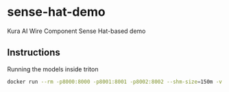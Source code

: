 # sense-hat-demo
Kura AI Wire Component Sense Hat-based demo

## Instructions

Running the models inside triton

```bash
docker run --rm -p8000:8000 -p8001:8001 -p8002:8002 --shm-size=150m -v [path-to-this-repo]:/models tritonserver tritonserver --model-repository=/models
```
